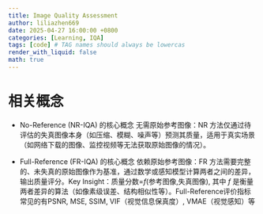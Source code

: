```yaml
---
title: Image Quality Assessment
author: liliazhen669
date: 2025-04-27 16:00:00 +0800
categories: [Learning, IQA]
tags: [code] # TAG names should always be lowercas
render_with_liquid: false
math: true
---
```


# 相关概念

- No-Reference (NR-IQA) 的核心概念
无需原始参考图像：NR 方法仅通过待评估的失真图像本身（如压缩、模糊、噪声等）预测其质量，适用于真实场景（如网络下载的图像、监控视频等无法获取原始图像的情况）。

- Full-Reference (FR-IQA) 的核心概念
依赖原始参考图像：FR 方法需要完整的、未失真的原始图像作为基准，通过数学或感知模型计算两者之间的差异，输出质量评分。Key Insight：质量分数=$f$(参考图像,失真图像), 其中 $f$ 是衡量两者差异的算法（如像素级误差、结构相似性等）。Full-Reference评价指标常见的有PSNR, MSE, SSIM, VIF（视觉信息保真度）, VMAE（视觉感知）等